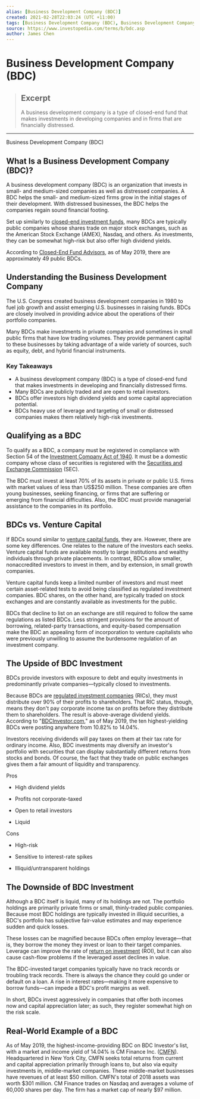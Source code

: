 ```yaml
---
alias: [Business Development Company (BDC)]
created: 2021-02-28T22:03:24 (UTC +11:00)
tags: [Business Development Company (BDC), Business Development Company (BDC)]
source: https://www.investopedia.com/terms/b/bdc.asp
author: James Chen
---
```


# Business Development Company (BDC)

> ## Excerpt
> A business development company is a type of closed-end fund that makes investments in developing companies and in firms that are financially distressed.

---

Business Development Company (BDC)
## What Is a Business Development Company (BDC)?

A business development company (BDC) is an organization that invests in small- and medium-sized companies as well as distressed companies. A BDC helps the small- and medium-sized firms grow in the initial stages of their development. With distressed businesses, the BDC helps the companies regain sound financial footing.

Set up similarly to [closed-end investment funds](https://www.investopedia.com/video/play/closedend-fund/), many BDCs are typically public companies whose shares trade on major stock exchanges, such as the American Stock Exchange (AMEX), Nasdaq, and others. As investments, they can be somewhat high-risk but also offer high dividend yields.

According to [Closed-End Fund Advisors](http://cefdata.com/bdc/), as of May 2019, there are approximately 49 public BDCs.

## Understanding the Business Development Company

The U.S. Congress created business development companies in 1980 to fuel job growth and assist emerging U.S. businesses in raising funds. BDCs are closely involved in providing advice about the operations of their portfolio companies.

Many BDCs make investments in private companies and sometimes in small public firms that have low trading volumes. They provide permanent capital to these businesses by taking advantage of a wide variety of sources, such as equity, debt, and hybrid financial instruments.

### Key Takeaways

-   A business development company (BDC) is a type of closed-end fund that makes investments in developing and financially distressed firms. 
-   Many BDCs are publicly traded and are open to retail investors.
-   BDCs offer investors high dividend yields and some capital appreciation potential.
-   BDCs heavy use of leverage and targeting of small or distressed companies makes them relatively high-risk investments.

## Qualifying as a BDC

To qualify as a BDC, a company must be registered in compliance with Section 54 of the [Investment Company Act of 1940](https://www.investopedia.com/terms/i/investmentcompanyact.asp). It must be a domestic company whose class of securities is registered with the [Securities and Exchange Commission](https://www.investopedia.com/terms/s/sec.asp) (SEC).

The BDC must invest at least 70% of its assets in private or public U.S. firms with market values of less than US$250 million. These companies are often young businesses, seeking financing, or firms that are suffering or emerging from financial difficulties. Also, the BDC must provide managerial assistance to the companies in its portfolio.

## BDCs vs. Venture Capital

If BDCs sound similar to [venture capital funds](https://www.investopedia.com/terms/v/vcfund.asp), they are. However, there are some key differences. One relates to the nature of the investors each seeks. Venture capital funds are available mostly to large institutions and wealthy individuals through private placements. In contrast, BDCs allow smaller, nonaccredited investors to invest in them, and by extension, in small growth companies.

Venture capital funds keep a limited number of investors and must meet certain asset-related tests to avoid being classified as regulated investment companies. BDC shares, on the other hand, are typically traded on stock exchanges and are constantly available as investments for the public.

BDCs that decline to list on an exchange are still required to follow the same regulations as listed BDCs. Less stringent provisions for the amount of borrowing, related-party transactions, and equity-based compensation make the BDC an appealing form of incorporation to venture capitalists who were previously unwilling to assume the burdensome regulation of an investment company.

## The Upside of BDC Investment

BDCs provide investors with exposure to debt and equity investments in predominantly private companies—typically closed to investments.

Because BDCs are [regulated investment companies](https://www.investopedia.com/terms/r/ric.asp) (RICs), they must distribute over 90% of their profits to shareholders. That RIC status, though, means they don't pay corporate income tax on profits before they distribute them to shareholders. The result is above-average dividend yields. According to "[BDCInvestor.com](https://www.bdcinvestor.com/business-development-company-list/)," as of May 2019, the ten highest-yielding BDCs were posting anywhere from 10.82% to 14.04%.

Investors receiving dividends will pay taxes on them at their tax rate for ordinary income. Also, BDC investments may diversify an investor's portfolio with securities that can display substantially different returns from stocks and bonds. Of course, the fact that they trade on public exchanges gives them a fair amount of liquidity and transparency.

Pros

-   High dividend yields
    
-   Profits not corporate-taxed
    
-   Open to retail investors
    
-   Liquid
    

Cons

-   High-risk
    
-   Sensitive to interest-rate spikes
    
-   Illiquid/untransparent holdings
    

## The Downside of BDC Investment

Although a BDC itself is liquid, many of its holdings are not. The portfolio holdings are primarily private firms or small, thinly-traded public companies. Because most BDC holdings are typically invested in illiquid securities, a BDC's portfolio has subjective fair-value estimates and may experience sudden and quick losses.

These losses can be magnified because BDCs often employ leverage—that is, they borrow the money they invest or loan to their target companies. Leverage can improve the rate of [return on investment](https://www.investopedia.com/terms/r/returnoninvestment.asp) (ROI), but it can also cause cash-flow problems if the leveraged asset declines in value.

The BDC-invested target companies typically have no track records or troubling track records. There is always the chance they could go under or default on a loan. A rise in interest rates—making it more expensive to borrow funds—can impede a BDC's profit margins as well.

In short, BDCs invest aggressively in companies that offer both incomes now and capital appreciation later; as such, they register somewhat high on the risk scale.

## Real-World Example of a BDC

As of May 2019, the highest-income-providing BDC on BDC Investor's list, with a market and income yield of 14.04% is CM Finance Inc. ([CMFN](https://www.investopedia.com/markets/quote?tvwidgetsymbol=cmfn)). Headquartered in New York City, CMFN seeks total returns from current and capital appreciation primarily through loans to, but also via equity investments in, middle-market companies. These middle-market businesses have revenues of at least $50 million. CMFN's total of 2018 assets was worth $301 million. CM Finance trades on Nasdaq and averages a volume of 60,000 shares per day. The firm has a market cap of nearly $97 million.
